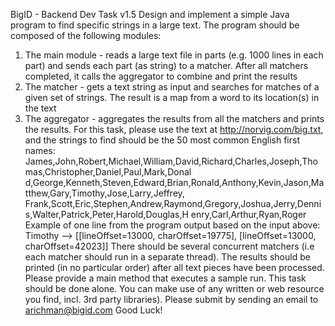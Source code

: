 BigID - Backend Dev Task v1.5
Design and implement a simple Java program to find specific strings in a large text. The
program should be composed of the following modules:
1. The main module - reads a large text file in parts (e.g. 1000 lines in each part) and
sends each part (as string) to a matcher. After all matchers completed, it calls the
aggregator to combine and print the results
2. The matcher - gets a text string as input and searches for matches of a given set of
strings. The result is a map from a word to its location(s) in the text
3. The aggregator - aggregates the results from all the matchers and prints the results.
For this task, please use the text at http://norvig.com/big.txt, and the strings to find should
be the 50 most common English first names:
James,John,Robert,Michael,William,David,Richard,Charles,Joseph,Thomas,Christopher,Daniel,Paul,Mark,Donal
d,George,Kenneth,Steven,Edward,Brian,Ronald,Anthony,Kevin,Jason,Matthew,Gary,Timothy,Jose,Larry,Jeffrey,
Frank,Scott,Eric,Stephen,Andrew,Raymond,Gregory,Joshua,Jerry,Dennis,Walter,Patrick,Peter,Harold,Douglas,H
enry,Carl,Arthur,Ryan,Roger
Example of one line from the program output based on the input above: Timothy -->
[[lineOffset=13000, charOffset=19775], [lineOffset=13000, charOffset=42023]]
There should be several concurrent matchers (i.e each matcher should run in a separate
thread).
The results should be printed (in no particular order) after all text pieces have been
processed.
Please provide a main method that executes a sample run.
This task should be done alone. You can make use of any written or web resource you find,
incl. 3rd party libraries).
Please submit by sending an email to arichman@bigid.com
Good Luck!
